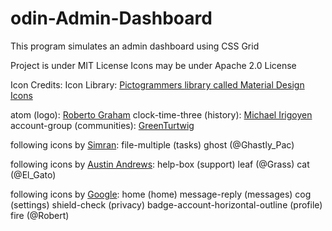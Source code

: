 # odin-Admin-Dashboard

This program simulates an admin dashboard using CSS Grid

Project is under MIT License
Icons may be under Apache 2.0 License

Icon Credits:
Icon Library: [Pictogrammers library called Material Design Icons](https://pictogrammers.com/library/mdi/)

atom (logo): [Roberto Graham](https://pictogrammers.com/contributor/RobertoGraham/) 
clock-time-three (history): [Michael Irigoyen](https://pictogrammers.com/contributor/mririgoyen/)
account-group (communities): [GreenTurtwig](https://pictogrammers.com/contributor/GreenTurtwig/)

following icons by [Simran](https://pictogrammers.com/contributor/Simran-B/):
file-multiple (tasks)
ghost (@Ghastly_Pac)

following icons by [Austin Andrews](https://pictogrammers.com/contributor/Templarian/):
help-box (support)
leaf (@Grass)
cat (@El_Gato)

following icons by [Google](https://pictogrammers.com/contributor/google/):
home (home)
message-reply (messages)
cog (settings)
shield-check (privacy)
badge-account-horizontal-outline (profile)
fire (@Robert)